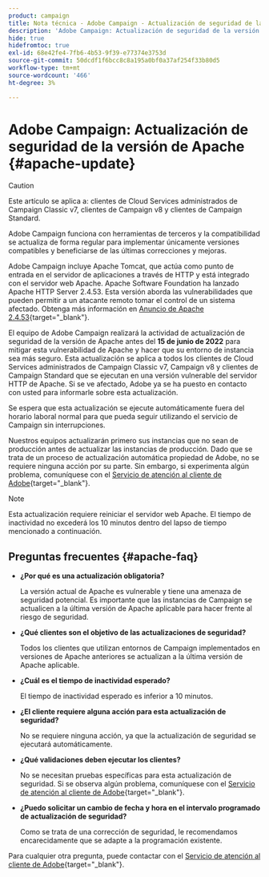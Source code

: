 ```yaml
---
product: campaign
title: Nota técnica - Adobe Campaign - Actualización de seguridad de la versión de Apache
description: 'Adobe Campaign: Actualización de seguridad de la versión de Apache'
hide: true
hidefromtoc: true
exl-id: 68e42fe4-7fb6-4b53-9f39-e77374e3753d
source-git-commit: 50dcdf1f6bcc8c8a195a0bf0a37af254f33b80d5
workflow-type: tm+mt
source-wordcount: '466'
ht-degree: 3%

---
```


# Adobe Campaign: Actualización de seguridad de la versión de Apache {#apache-update}

>[!CAUTION]
>Este artículo se aplica a: clientes de Cloud Services administrados de Campaign Classic v7, clientes de Campaign v8 y clientes de Campaign Standard.

Adobe Campaign funciona con herramientas de terceros y la compatibilidad se actualiza de forma regular para implementar únicamente versiones compatibles y beneficiarse de las últimas correcciones y mejoras.

Adobe Campaign incluye Apache Tomcat, que actúa como punto de entrada en el servidor de aplicaciones a través de HTTP y está integrado con el servidor web Apache. Apache Software Foundation ha lanzado Apache HTTP Server 2.4.53. Esta versión aborda las vulnerabilidades que pueden permitir a un atacante remoto tomar el control de un sistema afectado. Obtenga más información en [Anuncio de Apache 2.4.53](https://downloads.apache.org/httpd/Announcement2.4.html){target="_blank"}.

El equipo de Adobe Campaign realizará la actividad de actualización de seguridad de la versión de Apache antes del **15 de junio de 2022** para mitigar esta vulnerabilidad de Apache y hacer que su entorno de instancia sea más seguro. Esta actualización se aplica a todos los clientes de Cloud Services administrados de Campaign Classic v7, Campaign v8 y clientes de Campaign Standard que se ejecutan en una versión vulnerable del servidor HTTP de Apache. Si se ve afectado, Adobe ya se ha puesto en contacto con usted para informarle sobre esta actualización.

Se espera que esta actualización se ejecute automáticamente fuera del horario laboral normal para que pueda seguir utilizando el servicio de Campaign sin interrupciones.

Nuestros equipos actualizarán primero sus instancias que no sean de producción antes de actualizar las instancias de producción. Dado que se trata de un proceso de actualización automática propiedad de Adobe, no se requiere ninguna acción por su parte. Sin embargo, si experimenta algún problema, comuníquese con el [Servicio de atención al cliente de Adobe](https://experienceleague.adobe.com/es?support-solution=Campaign#support){target="_blank"}.


>[!NOTE]
>Esta actualización requiere reiniciar el servidor web Apache. El tiempo de inactividad no excederá los 10 minutos dentro del lapso de tiempo mencionado a continuación.
> 

## Preguntas frecuentes {#apache-faq}

* **¿Por qué es una actualización obligatoria?**

  La versión actual de Apache es vulnerable y tiene una amenaza de seguridad potencial. Es importante que las instancias de Campaign se actualicen a la última versión de Apache aplicable para hacer frente al riesgo de seguridad.


* **¿Qué clientes son el objetivo de las actualizaciones de seguridad?**

  Todos los clientes que utilizan entornos de Campaign implementados en versiones de Apache anteriores se actualizan a la última versión de Apache aplicable.

* **¿Cuál es el tiempo de inactividad esperado?**

  El tiempo de inactividad esperado es inferior a 10 minutos.

* **¿El cliente requiere alguna acción para esta actualización de seguridad?**

  No se requiere ninguna acción, ya que la actualización de seguridad se ejecutará automáticamente.

* **¿Qué validaciones deben ejecutar los clientes?**

  No se necesitan pruebas específicas para esta actualización de seguridad. Si se observa algún problema, comuníquese con el [Servicio de atención al cliente de Adobe](https://experienceleague.adobe.com/es?support-solution=Campaign#support){target="_blank"}.


* **¿Puedo solicitar un cambio de fecha y hora en el intervalo programado de actualización de seguridad?**

  Como se trata de una corrección de seguridad, le recomendamos encarecidamente que se adapte a la programación existente.


Para cualquier otra pregunta, puede contactar con el [Servicio de atención al cliente de Adobe](https://experienceleague.adobe.com/es?support-solution=Campaign#support){target="_blank"}.
